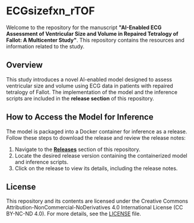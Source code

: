 # ECGsizefxn_rTOF

Welcome to the repository for the manuscript **"AI-Enabled ECG Assessment of Ventricular Size and Volume in Repaired Tetralogy of Fallot: A Multicenter Study"**. This repository contains the resources and information related to the study.

## Overview

This study introduces a novel AI-enabled model designed to assess ventricular size and volume using ECG data in patients with repaired tetralogy of Fallot.
The implementation of the model and the inference scripts are included in the **release section** of this repository.

## How to Access the Model for Inference

The model is packaged into a Docker container for inference as a release. Follow these steps to download the release and review the release notes:

1. Navigate to the **[Releases](https://github.com/sonqduong/ECGsizefxn_rTOF/releases)** section of this repository.
2. Locate the desired release version containing the containerized model and inference scripts.
3. Click on the release to view its details, including the release notes.

## License

This repository and its contents are licensed under the Creative Commons Attribution-NonCommercial-NoDerivatives 4.0 International License (CC BY-NC-ND 4.0). For more details, see the [LICENSE](LICENSE) file.
